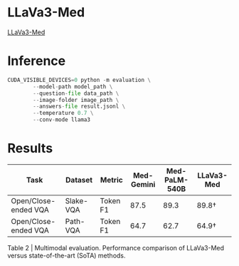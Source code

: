 # LLaVa3-Med

[LLaVa3-Med](https://huggingface.co/akemiH/LLaVa3-Med)

# Inference

```python
CUDA_VISIBLE_DEVICES=0 python -m evaluation \
        --model-path model_path \
        --question-file data_path \
        --image-folder image_path \
        --answers-file result.jsonl \
        --temperature 0.7 \
        --conv-mode llama3
```

# Results

| Task                    | Dataset               | Metric   | Med-Gemini | Med-PaLM-540B | LLaVa3-Med         |
|-------------------------|-----------------------|----------|------------|------|----------------------|
| Open/Close-ended VQA    | Slake-VQA             | Token F1 | 87.5      | 89.3 |   89.8†         |
| Open/Close-ended VQA    | Path-VQA              | Token F1 | 64.7      | 62.7 |  64.9†          |


Table 2 | Multimodal evaluation. Performance comparison of LLaVa3-Med versus state-of-the-art (SoTA) methods.
